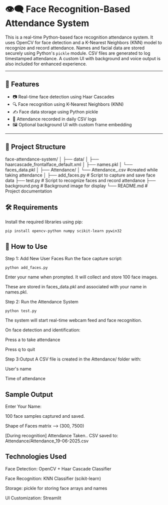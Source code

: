 # 👁️‍🗨️ Face Recognition-Based Attendance System

This is a real-time Python-based face recognition attendance system. It uses OpenCV for face detection and a K-Nearest Neighbors (KNN) model to recognize and record attendance. Names and facial data are stored securely using Python's `pickle` module. CSV files are generated to log timestamped attendance. A custom UI with background and voice output is also included for enhanced experience.

---

## 🧠 Features

- 📷 Real-time face detection using Haar Cascades
- 🔍 Face recognition using K-Nearest Neighbors (KNN)
- ✍️ Face data storage using Python pickle
- 📅 Attendance recorded in daily CSV logs
- 🖼️ Optional background UI with custom frame embedding

---

## 📁 Project Structure

face-attendance-system/
│
├── data/
│ ├── haarcascade_frontalface_default.xml
│ ├── names.pkl
│ └── faces_data.pkl
│
├── Attendance/
│ └── Attendance_<DD-MM-YYYY>.csv #created while taking attendance
│
├── add_faces.py # Script to capture and save face data
├── test.py # Script to recognize faces and record attendance
├── background.png # Background image for display
└── README.md # Project documentation

## 🛠️ Requirements
Install the required libraries using pip:

    pip install opencv-python numpy scikit-learn pywin32

## 🚀 How to Use
Step 1: Add New User Faces
Run the face capture script:

    python add_faces.py
Enter your name when prompted.
It will collect and store 100 face images.

These are stored in faces_data.pkl and associated with your name in names.pkl.

Step 2: Run the Attendance System

    python test.py
The system will start real-time webcam feed and face recognition.

On face detection and identification:

Press a to take attendance

Press q to quit

Step 3:Output
A CSV file is created in the Attendance/ folder with:

User's name

Time of attendance

## Sample Output

Enter Your Name: <name>

100 face samples captured and saved.

Shape of Faces matrix --> (300, 7500)

[During recognition]
Attendance Taken..
CSV saved to: Attendance/Attendance_19-06-2025.csv
## Technologies Used
Face Detection: OpenCV + Haar Cascade Classifier

Face Recognition: KNN Classifier (scikit-learn)

Storage: pickle for storing face arrays and names

UI Customization: Streamlit

